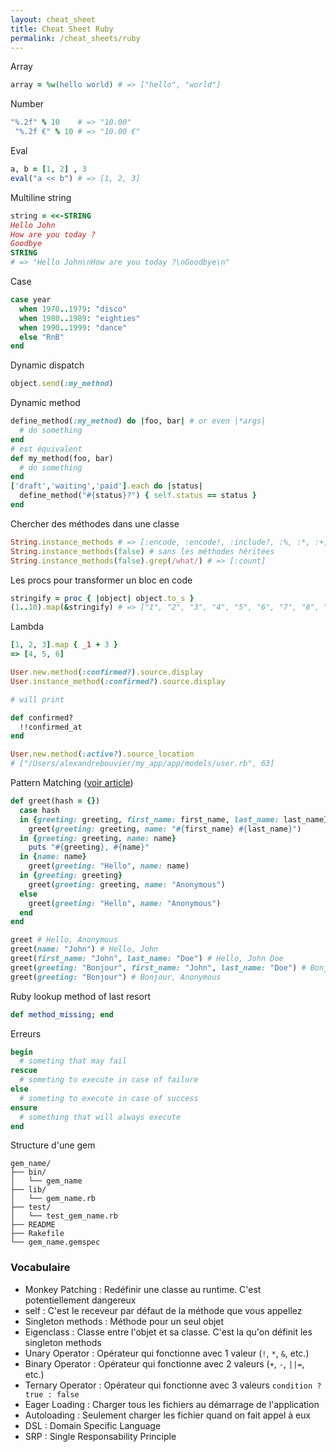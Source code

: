 ```yaml
---
layout: cheat_sheet
title: Cheat Sheet Ruby
permalink: /cheat_sheets/ruby
---
```


Array

```ruby
array = %w(hello world) # => ["hello", "world"]
```

Number

```ruby
"%.2f" % 10    # => "10.00"
 "%.2f €" % 10 # => "10.00 €"
```

Eval

```ruby
a, b = [1, 2] , 3
eval("a << b") # => [1, 2, 3]
```

Multiline string

```ruby
string = <<-STRING
Hello John
How are you today ?
Goodbye
STRING
# => "Hello John\nHow are you today ?\nGoodbye\n"
```

Case

```ruby
case year
  when 1970..1979: "disco"
  when 1980..1989: "eighties"
  when 1990..1999: "dance"
  else "RnB"
end
```

Dynamic dispatch

```ruby
object.send(:my_method)
```

Dynamic method

```ruby
define_method(:my_method) do |foo, bar| # or even |*args|
  # do something
end
# est équivalent
def my_method(foo, bar)
  # do something
end
['draft','waiting','paid'].each do |status|
  define_method("#{status}?") { self.status == status }
end
```

Chercher des méthodes dans une classe

```ruby
String.instance_methods # => [:encode, :encode!, :include?, :%, :*, :+, :count, ...]
String.instance_methods(false) # sans les méthodes héritées
String.instance_methods(false).grep(/what/) # => [:count]
```

Les procs pour transformer un bloc en code

```ruby
stringify = proc { |object| object.to_s }
(1..10).map(&stringify) # => ["1", "2", "3", "4", "5", "6", "7", "8", "9", "10"]
```

Lambda

```ruby
[1, 2, 3].map { _1 + 3 }
=> [4, 5, 6]
```

```ruby
User.new.method(:confirmed?).source.display
User.instance_method(:confirmed?).source.display

# will print

def confirmed?
  !!confirmed_at
end

User.new.method(:active?).source_location
# ["/Users/alexandrebouvier/my_app/app/models/user.rb", 63]
```

Pattern Matching ([voir article](https://blog.appsignal.com/2021/07/28/introduction-to-pattern-matching-in-ruby.html))

```ruby
def greet(hash = {})
  case hash
  in {greeting: greeting, first_name: first_name, last_name: last_name}
    greet(greeting: greeting, name: "#{first_name} #{last_name}")
  in {greeting: greeting, name: name}
    puts "#{greeting}, #{name}"
  in {name: name}
    greet(greeting: "Hello", name: name)
  in {greeting: greeting}
    greet(greeting: greeting, name: "Anonymous")
  else
    greet(greeting: "Hello", name: "Anonymous")
  end
end

greet # Hello, Anonymous
greet(name: "John") # Hello, John
greet(first_name: "John", last_name: "Doe") # Hello, John Doe
greet(greeting: "Bonjour", first_name: "John", last_name: "Doe") # Bonjour, John Doe
greet(greeting: "Bonjour") # Bonjour, Anonymous

```

Ruby lookup method of last resort

```ruby
def method_missing; end
```

Erreurs

```ruby
begin
  # someting that may fail
rescue
  # someting to execute in case of failure
else
  # someting to execute in case of success
ensure
  # something that will always execute
end
```

Structure d'une gem

```
gem_name/
├── bin/
│   └── gem_name
├── lib/
│   └── gem_name.rb
├── test/
│   └── test_gem_name.rb
├── README
├── Rakefile
└── gem_name.gemspec
```

### Vocabulaire

- Monkey Patching   : Redéfinir une classe au runtime. C'est potentiellement dangereux
- self              : C'est le receveur par défaut de la méthode que vous appellez
- Singleton methods : Méthode pour un seul objet
- Eigenclass        : Classe entre l'objet et sa classe. C'est la qu'on définit les singleton methods
- Unary Operator    : Opérateur qui fonctionne avec 1 valeur (`!`, `*`, `&`, etc.)
- Binary Operator   : Opérateur qui fonctionne avec 2 valeurs (`+`, `-`, `||=`, etc.)
- Ternary Operator  : Opérateur qui fonctionne avec 3 valeurs `condition ? true : false`
- Eager Loading     : Charger tous les fichiers au démarrage de l'application
- Autoloading       : Seulement charger les fichier quand on fait appel à eux
- DSL               : Domain Specific Language
- SRP               : Single Responsability Principle

